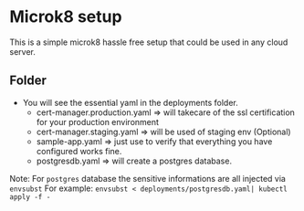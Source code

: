 # Microk8 setup

This is a simple microk8 hassle free setup that could be used in any cloud server.

## Folder
- You will see the essential yaml in the deployments folder.  
    - cert-manager.production.yaml => will takecare of the ssl certification for your production environment
    - cert-manager.staging.yaml => will be used of staging env (Optional)
    - sample-app.yaml => just use to verify that everything you have configured works fine. 
    - postgresdb.yaml => will create a postgres database. 


Note: For `postgres` database the sensitive informations are all injected via `envsubst` 
For example: `envsubst < deployments/postgresdb.yaml| kubectl apply -f -`
